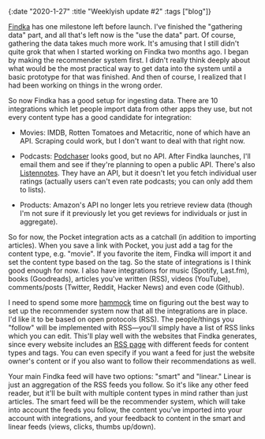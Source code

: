 {:date "2020-1-27" :title "Weeklyish update #2" :tags ["blog"]}

[Findka](https://findka.com) has one milestone left before launch. I've finished the "gathering data"
part, and all that's left now is the "use the data" part. Of course, gathering
the data takes much more work. It's amusing that I still didn't quite grok that
when I started working on Findka two months ago. I began by making the
recommender system first. I didn't really think deeply about what would be the
most practical way to get data into the system until a basic prototype for that
was finished. And then of course, I realized that I had been working on things
in the wrong order.

So now Findka has a good setup for ingesting data. There are 10 integrations
which let people import data from other apps they use, but not every content
type has a good candidate for integration:

 - Movies: IMDB, Rotten Tomatoes and Metacritic, none of which have an API.
   Scraping could work, but I don't want to deal with that right now.

 - Podcasts: [Podchaser](https://podchaser.com) looks good, but no API. After
   Findka launches, I'll email them and see if they're planning to open a
   public API. There's also [Listennotes](https://listennotes.com). They have
   an API, but it doesn't let you fetch individual user ratings (actually users
   can't even rate podcasts; you can only add them to lists).

 - Products: Amazon's API no longer lets you retrieve review data (though I'm
   not sure if it previously let you get reviews for individuals or just in
   aggregate).

So for now, the Pocket integration acts as a catchall (in addition to importing
articles). When you save a link with Pocket, you just add a tag for the content
type, e.g. "movie". If you favorite the item, Findka will import it and set the
content type based on the tag. So the state of integrations is I think good
enough for now. I also have integrations for music (Spotify, Last.fm), books
(Goodreads), articles you've written (RSS), videos (YouTube), comments/posts
(Twitter, Reddit, Hacker News) and even code (Github).

I need to spend some more
[hammock](https://www.youtube.com/watch?v=f84n5oFoZBc) time on figuring out the
best way to set up the recommender system now that all the integrations are in
place. I'd like it to be based on open protocols (RSS). The people/things you
"follow" will be implemented with RSS&mdash;you'll simply have a list of RSS
links which you can edit. This'll play well with the websites that Findka
generates, since every website includes an [RSS
page](https://jacobobryant.com/feed/) with different feeds for content types
and tags. You can even specify if you want a feed for just the website owner's
content or if you also want to follow their recommendations as well.

Your main Findka feed will have two options: "smart" and "linear." Linear is just
an aggregation of the RSS feeds you follow. So it's like any other feed reader,
but it'll be built with multiple content types in mind rather than just
articles. The smart feed will be the recommender system, which will take into
account the feeds you follow, the content you've imported into your account with
integrations, and your feedback to content in the smart and linear feeds (views,
clicks, thumbs up/down).
